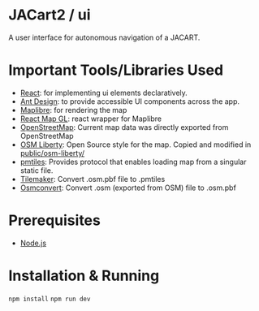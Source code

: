 # JACart2 / ui
A user interface for autonomous navigation of a JACART.

# Important Tools/Libraries Used
- [React](https://react.dev/): for implementing ui elements declaratively.
- [Ant Design](https://ant.design/components/overview/): to provide accessible UI components across the app.
- [Maplibre](https://maplibre.org/): for rendering the map
- [React Map GL](https://visgl.github.io/react-map-gl/): react wrapper for Maplibre
- [OpenStreetMap](https://www.openstreetmap.org/#map=17/38.43711/-78.87157): Current map data was directly exported from OpenStreetMap
- [OSM Liberty](https://github.com/maputnik/osm-liberty): Open Source style for the map. Copied and modified in [public/osm-liberty/](public/osm-liberty/)
- [pmtiles](https://www.npmjs.com/package/pmtiles): Provides protocol that enables loading map from a singular static file.
- [Tilemaker](https://github.com/systemed/tilemaker/): Convert .osm.pbf file to .pmtiles
- [Osmconvert](https://wiki.openstreetmap.org/wiki/Osmconvert): Convert .osm (exported from OSM) file to .osm.pbf

# Prerequisites
- [Node.js](https://nodejs.org/en)

# Installation & Running
`npm install`
`npm run dev`

